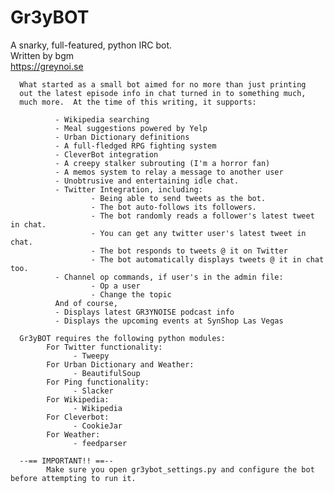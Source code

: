 # Gr3yBOT    
A snarky, full-featured, python IRC bot.    
Written by bgm    
https://greynoi.se

      What started as a small bot aimed for no more than just printing
      out the latest episode info in chat turned in to something much,
      much more.  At the time of this writing, it supports:

              - Wikipedia searching
              - Meal suggestions powered by Yelp
              - Urban Dictionary definitions
              - A full-fledged RPG fighting system
              - CleverBot integration
              - A creepy stalker subrouting (I'm a horror fan)
              - A memos system to relay a message to another user
              - Unobtrusive and entertaining idle chat.
              - Twitter Integration, including:
                      - Being able to send tweets as the bot.
                      - The bot auto-follows its followers.
                      - The bot randomly reads a follower's latest tweet in chat.
                      - You can get any twitter user's latest tweet in chat.
                      - The bot responds to tweets @ it on Twitter
                      - The bot automatically displays tweets @ it in chat too.
              - Channel op commands, if user's in the admin file:
                      - Op a user
                      - Change the topic
              And of course,
              - Displays latest GR3YNOISE podcast info
              - Displays the upcoming events at SynShop Las Vegas

      Gr3yBOT requires the following python modules:
            For Twitter functionality:
                  - Tweepy
            For Urban Dictionary and Weather:
                  - BeautifulSoup
            For Ping functionality:
                  - Slacker
            For Wikipedia:
                  - Wikipedia
            For Cleverbot:
                  - CookieJar
            For Weather:
            	  - feedparser

      --== IMPORTANT!! ==--
            Make sure you open gr3ybot_settings.py and configure the bot before attempting to run it.
